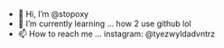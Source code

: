 - 👋 Hi, I’m @stopoxy
- 🌱 I’m currently learning ... how 2 use github lol
- 📫 How to reach me ... instagram: @tyezwyldadvntrz

<!---
stopoxy/stopoxy is a ✨ special ✨ repository because its `README.md` (this file) appears on your GitHub profile.
You can click the Preview link to take a look at your changes.
--->
